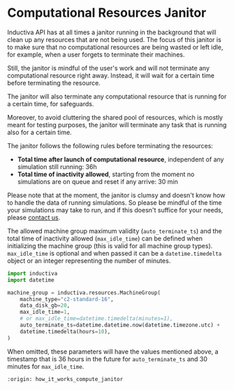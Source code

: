 # Computational Resources Janitor

Inductiva API has at all times a janitor running in the background that will clean
up any resources that are not being used. The focus of this janitor is to make
sure that no computational resources are being wasted or left idle, for example,
when a user forgets to terminate their machines.

Still, the janitor is mindful of the user's work and will not terminate any
computational resource right away. Instead, it will wait for a certain time
before terminating the resource.

The janitor will also terminate any computational resource that is running for
a certain time, for safeguards.

Moreover, to avoid cluttering the shared pool of resources, which is mostly meant for
testing purposes, the janitor will terminate any task that is running also for a
certain time. 

The janitor follows the following rules before terminating the resources:
- **Total time after launch of computational resource**, independent of any
simulation still running: 36h 
- **Total time of inactivity allowed**, starting from the moment no simulations are
on queue and reset if any arrive: 30 min

Please note that at the moment, the janitor is clumsy and doesn't know how to handle
the data of running simulations. So please be mindful of the time your simulations
may take to run, and if this doesn't suffice for your needs, please [contact us](mailto:support@inductiva.ai).


The allowed machine group maximum validity (`auto_terminate_ts`) and the total
time of inactivity allowed (`max_idle_time`) can be defined when initializing
the machine group (this is valid for all machine group types). `max_idle_time`
is optional and when passed it can be a `datetime.timedelta` object or an integer
representing the number of minutes.

```python
import inductiva
import datetime

machine_group = inductiva.resources.MachineGroup(
    machine_type="c2-standard-16",
    data_disk_gb=20,
    max_idle_time=1,
    # or max_idle_time=datetime.timedelta(minutes=1),
    auto_terminate_ts=datetime.datetime.now(datetime.timezone.utc) +
    datetime.timedelta(hours=10),
)
```

When omitted, these parameters will have the values mentioned above, a timestamp
that is 36 hours in the future for `auto_terminate_ts` and 30 minutes for
`max_idle_time`.

```{banner_small}
:origin: how_it_works_compute_janitor
```